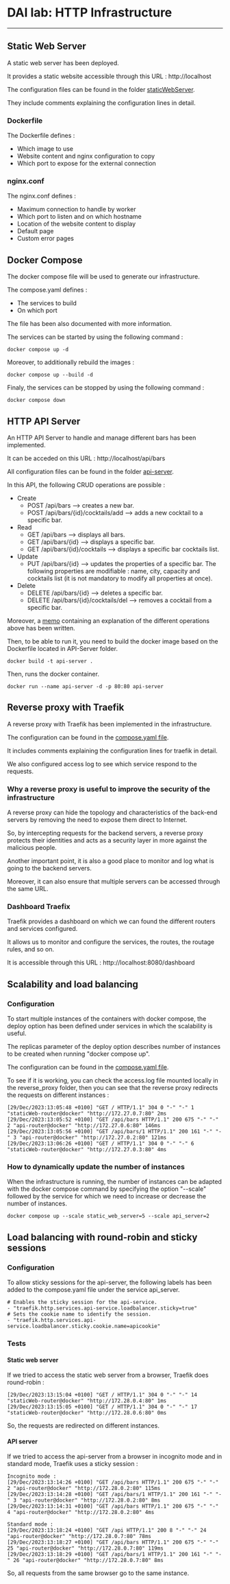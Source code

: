 # DAI lab: HTTP Infrastructure
***

## Static Web Server
A static web server has been deployed.

It provides a static website accessible through this URL :
http://localhost

The configuration files can be found in the folder [staticWebServer](./staticWebServer).

They include comments explaining the configuration lines in detail.

### Dockerfile
The Dockerfile defines :
- Which image to use
- Website content and nginx configuration to copy
- Which port to expose for the external connection

### nginx.conf
The nginx.conf defines :
- Maximum connection to handle by worker
- Which port to listen and on which hostname
- Location of the website content to display
- Default page 
- Custom error pages

## Docker Compose 
The docker compose file will be used to generate our infrastructure.

The compose.yaml defines :
- The services to build
- On which port

The file has been also documented with more information.

The services can be started by using the following command :
```
docker compose up -d
```

Moreover, to additionally rebuild the images : 
```
docker compose up --build -d
```

Finaly, the services can be stopped by using the following command :
```
docker compose down
```

## HTTP API Server
An HTTP API Server to handle and manage different bars has been implemented.

It can be acceded on this URL :
http://localhost/api/bars

All configuration files can be found in the folder [api-server](./api-server).

In this API, the following CRUD operations are possible :
- Create
  - POST /api/bars --> creates a new bar.
  - POST /api/bars/{id}/cocktails/add --> adds a new cocktail to a specific bar.
- Read
  - GET /api/bars --> displays all bars.
  - GET /api/bars/{id} --> displays a specific bar.
  - GET /api/bars/{id}/cocktails --> displays a specific bar cocktails list.
- Update
  - PUT /api/bars/{id} --> updates the properties of a specific bar. The following properties are modifiable : name, city, capacity and cocktails list (it is not mandatory to modify all properties at once).
- Delete
  - DELETE /api/bars/{id} --> deletes a specific bar.
  - DELETE /api/bars/{id}/cocktails/del --> removes a cocktail from a specific bar.

Moreover, a [memo](./api-server/MEMO.md) containing an explanation of the different operations above has been written.

Then, to be able to run it, you need to build the docker image based on the Dockerfile located in API-Server folder.
```
docker build -t api-server .
```

Then, runs the docker container.
```
docker run --name api-server -d -p 80:80 api-server
```

## Reverse proxy with Traefik
A reverse proxy with Traefik has been implemented in the infrastructure.

The configuration can be found in the [compose.yaml file](./compose.yaml).

It includes comments explaining the configuration lines for traefik in detail.

We also configured access log to see which service respond to the requests.

### Why a reverse proxy is useful to improve the security of the infrastructure 
A reverse proxy can hide the topology and characteristics of the back-end servers by removing the need to expose them direct to Internet.

So, by intercepting requests for the backend servers, a reverse proxy protects their identities and acts as a security layer in more against the malicious people.

Another important point, it is also a good place to monitor and log what is going to the backend servers.

Moreover, it can also ensure that multiple servers can be accessed through the same URL. 

### Dashboard Traefix
Traefik provides a dashboard on which we can found the different routers and services configured.

It allows us to monitor and configure the services, the routes, the routage rules, and so on.

It is accessible through this URL :
http://localhost:8080/dashboard

## Scalability and load balancing
### Configuration
To start multiple instances of the containers with docker compose, the deploy option has been defined under services in which the scalability is useful.

The replicas parameter of the deploy option describes number of instances to be created when running "docker compose up".

The configuration can be found in the [compose.yaml file](./compose.yaml).

To see if it is working, you can check the access.log file mounted locally in the reverse_proxy folder, then you can see that the reverse proxy redirects the requests on different instances :
```
[29/Dec/2023:13:05:48 +0100] "GET / HTTP/1.1" 304 0 "-" "-" 1 "staticWeb-router@docker" "http://172.27.0.7:80" 2ms
[29/Dec/2023:13:05:52 +0100] "GET /api/bars HTTP/1.1" 200 675 "-" "-" 2 "api-router@docker" "http://172.27.0.6:80" 146ms
[29/Dec/2023:13:05:56 +0100] "GET /api/bars/1 HTTP/1.1" 200 161 "-" "-" 3 "api-router@docker" "http://172.27.0.2:80" 121ms
[29/Dec/2023:13:06:26 +0100] "GET / HTTP/1.1" 304 0 "-" "-" 6 "staticWeb-router@docker" "http://172.27.0.3:80" 4ms
```

### How to dynamically update the number of instances
When the infrastructure is running, the number of instances can be adapted with the docker compose command by specifying the option "--scale" followed by the service for which we need to increase or decrease the number of instances.
```
docker compose up --scale static_web_server=5 --scale api_server=2
```

## Load balancing with round-robin and sticky sessions
### Configuration
To allow sticky sessions for the api-server, the following labels has been added to the compose.yaml file under the service api_server.
```
# Enables the sticky session for the api-service.
- "traefik.http.services.api-service.loadbalancer.sticky=true"
# Sets the cookie name to identify the session.
- "traefik.http.services.api-service.loadbalancer.sticky.cookie.name=apicookie"
```

### Tests
#### Static web server
If we tried to access the static web server from a browser, Traefik does round-robin :
```
[29/Dec/2023:13:15:04 +0100] "GET / HTTP/1.1" 304 0 "-" "-" 14 "staticWeb-router@docker" "http://172.28.0.4:80" 1ms
[29/Dec/2023:13:15:05 +0100] "GET / HTTP/1.1" 304 0 "-" "-" 17 "staticWeb-router@docker" "http://172.28.0.6:80" 0ms
```
So, the requests are redirected on different instances.

#### API server
If we tried to access the api-server from a browser in incognito mode and in standard mode, Traefik uses a sticky session :
```
Incognito mode :
[29/Dec/2023:13:14:26 +0100] "GET /api/bars HTTP/1.1" 200 675 "-" "-" 2 "api-router@docker" "http://172.28.0.2:80" 115ms
[29/Dec/2023:13:14:28 +0100] "GET /api/bars/1 HTTP/1.1" 200 161 "-" "-" 3 "api-router@docker" "http://172.28.0.2:80" 8ms
[29/Dec/2023:13:14:31 +0100] "GET /api/bars HTTP/1.1" 200 675 "-" "-" 4 "api-router@docker" "http://172.28.0.2:80" 4ms

Standard mode :
[29/Dec/2023:13:18:24 +0100] "GET /api HTTP/1.1" 200 8 "-" "-" 24 "api-router@docker" "http://172.28.0.7:80" 78ms
[29/Dec/2023:13:18:27 +0100] "GET /api/bars HTTP/1.1" 200 675 "-" "-" 25 "api-router@docker" "http://172.28.0.7:80" 119ms
[29/Dec/2023:13:18:29 +0100] "GET /api/bars/1 HTTP/1.1" 200 161 "-" "-" 26 "api-router@docker" "http://172.28.0.7:80" 8ms
```

So, all requests from the same browser go to the same instance.